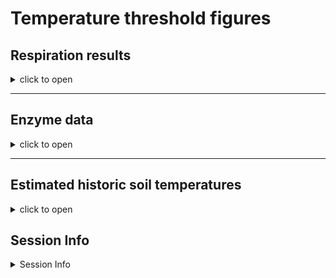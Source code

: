 Temperature threshold figures
================

## Respiration results

<details>
<summary>
click to open
</summary>

<img src="Temperature_threshold_figures_files/figure-gfm/unnamed-chunk-1-1.png" width="100%" /><img src="Temperature_threshold_figures_files/figure-gfm/unnamed-chunk-1-2.png" width="100%" />

</details>

------------------------------------------------------------------------

## Enzyme data

<details>
<summary>
click to open
</summary>
<details>
<summary>
click to open
</summary>
![](Temperature_threshold_figures_files/figure-gfm/unnamed-chunk-2-1.png)<!-- -->![](Temperature_threshold_figures_files/figure-gfm/unnamed-chunk-2-2.png)<!-- -->![](Temperature_threshold_figures_files/figure-gfm/unnamed-chunk-2-3.png)<!-- -->
</details>

### Enzyme metrics

<details>
<summary>
click to open
</summary>

<img src="Temperature_threshold_figures_files/figure-gfm/unnamed-chunk-3-1.png" width="50%" />

## With only controls

<img src="Temperature_threshold_figures_files/figure-gfm/unnamed-chunk-4-1.png" width="100%" />

## With Color and All data

<img src="Temperature_threshold_figures_files/figure-gfm/unnamed-chunk-5-1.png" width="100%" /><img src="Temperature_threshold_figures_files/figure-gfm/unnamed-chunk-5-2.png" width="100%" /><img src="Temperature_threshold_figures_files/figure-gfm/unnamed-chunk-5-3.png" width="100%" /><img src="Temperature_threshold_figures_files/figure-gfm/unnamed-chunk-5-4.png" width="100%" /><img src="Temperature_threshold_figures_files/figure-gfm/unnamed-chunk-5-5.png" width="100%" /><img src="Temperature_threshold_figures_files/figure-gfm/unnamed-chunk-5-6.png" width="100%" /><img src="Temperature_threshold_figures_files/figure-gfm/unnamed-chunk-5-7.png" width="100%" />

</details>
</details>

------------------------------------------------------------------------

## Estimated historic soil temperatures

<details>
<summary>
click to open
</summary>
<img src="Temperature_threshold_figures_files/figure-gfm/unnamed-chunk-6-1.png" width="100%" /><img src="Temperature_threshold_figures_files/figure-gfm/unnamed-chunk-6-2.png" width="100%" /><img src="Temperature_threshold_figures_files/figure-gfm/unnamed-chunk-6-3.png" width="100%" /><img src="Temperature_threshold_figures_files/figure-gfm/unnamed-chunk-6-4.png" width="100%" /><img src="Temperature_threshold_figures_files/figure-gfm/unnamed-chunk-6-5.png" width="100%" /><img src="Temperature_threshold_figures_files/figure-gfm/unnamed-chunk-6-6.png" width="100%" />
</details>

## Session Info

<details>
<summary>
Session Info
</summary>

Date run: 2024-08-21

    ## R version 4.3.2 (2023-10-31 ucrt)
    ## Platform: x86_64-w64-mingw32/x64 (64-bit)
    ## Running under: Windows 11 x64 (build 22631)
    ## 
    ## Matrix products: default
    ## 
    ## 
    ## locale:
    ## [1] LC_COLLATE=English_United States.utf8 
    ## [2] LC_CTYPE=English_United States.utf8   
    ## [3] LC_MONETARY=English_United States.utf8
    ## [4] LC_NUMERIC=C                          
    ## [5] LC_TIME=English_United States.utf8    
    ## 
    ## time zone: America/Los_Angeles
    ## tzcode source: internal
    ## 
    ## attached base packages:
    ## [1] grid      stats     graphics  grDevices utils     datasets  methods  
    ## [8] base     
    ## 
    ## other attached packages:
    ##  [1] lsmeans_2.30-0    emmeans_1.10.0    gridExtra_2.3     cowplot_1.1.1    
    ##  [5] agricolae_1.3-7   doBy_4.6.20       ggpubr_0.6.0      pracma_2.4.4     
    ##  [9] reshape2_1.4.4    ggbiplot_0.55     scales_1.3.0      vegan_2.6-4      
    ## [13] lattice_0.21-9    permute_0.9-7     lubridate_1.9.3   forcats_1.0.0    
    ## [17] stringr_1.5.1     purrr_1.0.2       readr_2.1.4       tidyr_1.3.0      
    ## [21] tibble_3.2.1      ggplot2_3.4.4     tidyverse_2.0.0   dplyr_1.1.4      
    ## [25] plyr_1.8.9        tarchetypes_0.7.9 targets_1.3.2    
    ## 
    ## loaded via a namespace (and not attached):
    ##  [1] tidyselect_1.2.0      farver_2.1.1          fastmap_1.1.1        
    ##  [4] digest_0.6.33         base64url_1.4         timechange_0.2.0     
    ##  [7] estimability_1.5      lifecycle_1.0.4       Deriv_4.1.3          
    ## [10] cluster_2.1.4         processx_3.8.2        magrittr_2.0.3       
    ## [13] compiler_4.3.2        rlang_1.1.2           tools_4.3.2          
    ## [16] igraph_1.5.1          utf8_1.2.4            yaml_2.3.7           
    ## [19] data.table_1.14.8     knitr_1.45            ggsignif_0.6.4       
    ## [22] labeling_0.4.3        abind_1.4-5           withr_2.5.2          
    ## [25] fansi_1.0.5           AlgDesign_1.2.1       xtable_1.8-4         
    ## [28] colorspace_2.1-0      MASS_7.3-60           cli_3.6.1            
    ## [31] mvtnorm_1.2-4         rmarkdown_2.25        generics_0.1.3       
    ## [34] rstudioapi_0.15.0     tzdb_0.4.0            splines_4.3.2        
    ## [37] parallel_4.3.2        vctrs_0.6.4           Matrix_1.6-1.1       
    ## [40] carData_3.0-5         car_3.1-2             callr_3.7.3          
    ## [43] hms_1.1.3             rstatix_0.7.2         glue_1.6.2           
    ## [46] codetools_0.2-19      ps_1.7.5              stringi_1.8.2        
    ## [49] gtable_0.3.4          munsell_0.5.0         pillar_1.9.0         
    ## [52] htmltools_0.5.7       R6_2.5.1              microbenchmark_1.4.10
    ## [55] evaluate_0.23         highr_0.10            backports_1.4.1      
    ## [58] broom_1.0.5           Rcpp_1.0.11           nlme_3.1-163         
    ## [61] mgcv_1.9-0            xfun_0.41             fs_1.6.3             
    ## [64] pkgconfig_2.0.3

</details>
